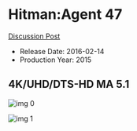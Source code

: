 # Hitman:Agent 47

[Discussion Post](https://www.avsforum.com/threads/bass-eq-for-filtered-movies.2995212/post-57287566)

* Release Date: 2016-02-14
* Production Year: 2015

## 4K/UHD/DTS-HD MA 5.1

![img 0](https://i.imgur.com/UbQsaSM.jpg)

![img 1](https://i.imgur.com/mcWwmmE.jpg)

